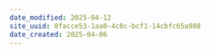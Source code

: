```yaml
---
date_modified: 2025-04-12
site_uuid: 0facce53-1aa0-4c0c-bcf1-14cbfc65a988
date_created: 2025-04-06
---
```


